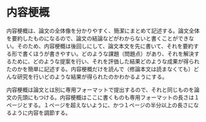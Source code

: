 # 内容梗概

内容梗概は、論文の全体像を分かりやすく、簡潔にまとめて記述する。論文全体を要約したものになるので、論文の結論などがわからないと書くことができない。そのため、内容梗概は後回しにして、論文本文を先に書いて、それを要約する形で書くほうが書きやすい。どのような課題（問題点）があり、それを解決するために、どのような提案を行い、それを評価した結果どのような成果が得られたのかを簡単に記述する。内容梗概だけを読んで（修論本文は読まなくても）どんな研究を行いどのような結果が得られたのかわかるようにする。

内容梗概は論文とは別に専用フォーマットで提出するので、それと同じものを論文の先頭にもつける。内容梗概はここに書くものも専用フォーマットの長さは１ページとする。１ページを超えないように、かつ１ページの半分以上の長さになるように内容を調節する。
